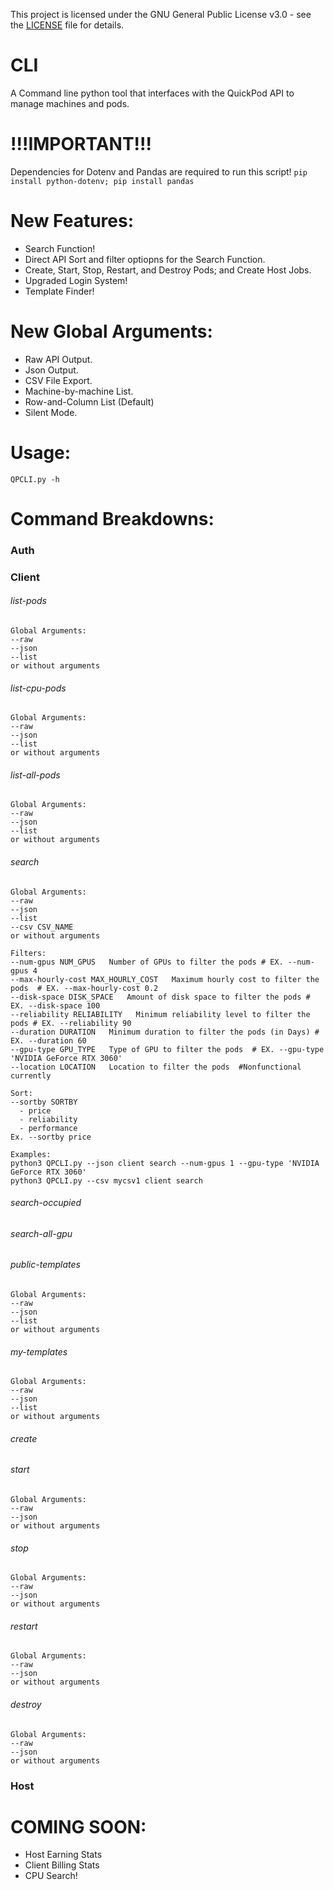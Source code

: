 This project is licensed under the GNU General Public License v3.0 - see the [LICENSE](./LICENSE) file for details.

# CLI
A Command line python tool that interfaces with the QuickPod API to manage machines and pods.

# !!!IMPORTANT!!!
Dependencies for Dotenv and Pandas are required to run this script!
```pip install python-dotenv; pip install pandas```

# New Features:

- Search Function!
- Direct API Sort and filter optiopns for the Search Function.
- Create, Start, Stop, Restart, and Destroy Pods; and Create Host Jobs.
- Upgraded Login System!
- Template Finder!

# New Global Arguments:

- Raw API Output.
- Json Output.
- CSV File Export.
- Machine-by-machine List.
- Row-and-Column List (Default)
- Silent Mode.

# Usage:

```QPCLI.py -h```

# Command Breakdowns:

### Auth

### Client
###### list-pods
```
Global Arguments:
--raw
--json
--list
or without arguments
```
###### list-cpu-pods
```
Global Arguments:
--raw
--json
--list
or without arguments
```
###### list-all-pods
```
Global Arguments:
--raw
--json
--list
or without arguments
```
###### search
```
Global Arguments:
--raw
--json
--list
--csv CSV_NAME
or without arguments

Filters:
--num-gpus NUM_GPUS   Number of GPUs to filter the pods # EX. --num-gpus 4
--max-hourly-cost MAX_HOURLY_COST   Maximum hourly cost to filter the pods  # EX. --max-hourly-cost 0.2
--disk-space DISK_SPACE   Amount of disk space to filter the pods # EX. --disk-space 100
--reliability RELIABILITY   Minimum reliability level to filter the pods # EX. --reliability 90
--duration DURATION   Minimum duration to filter the pods (in Days) # EX. --duration 60
--gpu-type GPU_TYPE   Type of GPU to filter the pods  # EX. --gpu-type 'NVIDIA GeForce RTX 3060'
--location LOCATION   Location to filter the pods  #Nonfunctional currently

Sort:
--sortby SORTBY
  - price
  - reliability
  - performance
Ex. --sortby price

Examples:
python3 QPCLI.py --json client search --num-gpus 1 --gpu-type 'NVIDIA GeForce RTX 3060'
python3 QPCLI.py --csv mycsv1 client search
```
###### search-occupied
###### search-all-gpu
###### public-templates
```
Global Arguments:
--raw
--json
--list
or without arguments
```
###### my-templates
```
Global Arguments:
--raw
--json
--list
or without arguments
```
###### create
###### start
```
Global Arguments:
--raw
--json
or without arguments
```
###### stop
```
Global Arguments:
--raw
--json
or without arguments
```
###### restart
```
Global Arguments:
--raw
--json
or without arguments
```
###### destroy
```
Global Arguments:
--raw
--json
or without arguments
```

### Host


# COMING SOON:

- Host Earning Stats
- Client Billing Stats
- CPU Search!